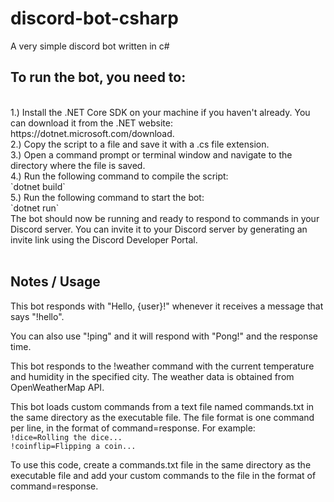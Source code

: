 # discord-bot-csharp
A very simple discord bot written in c#

## To run the bot, you need to:
<br>
1.) Install the .NET Core SDK on your machine if you haven't already. You can download it from the .NET website: https://dotnet.microsoft.com/download.<br>
2.) Copy the script to a file and save it with a .cs file extension.<br>
3.) Open a command prompt or terminal window and navigate to the directory where the file is saved.<br>
4.) Run the following command to compile the script:<br>
`dotnet build`<br>
5.) Run the following command to start the bot:<br>
`dotnet run`
<br>
The bot should now be running and ready to respond to commands in your Discord server. You can invite it to your Discord server by generating an invite link using the Discord Developer Portal.
<br><br>

## Notes / Usage

This bot responds with "Hello, {user}!" whenever it receives a message that says "!hello".<br>

You can also use "!ping" and it will respond with "Pong!" and the response time.<br>

This bot responds to the !weather command with the current temperature and humidity in the specified city. The weather data is obtained from OpenWeatherMap API.<br>

This bot loads custom commands from a text file named commands.txt in the same directory as the executable file. The file format is one command per line, in the format of command=response. For example:<br>
`!dice=Rolling the dice...`<br>
`!coinflip=Flipping a coin...`<br>

To use this code, create a commands.txt file in the same directory as the executable file and add your custom commands to the file in the format of command=response.
